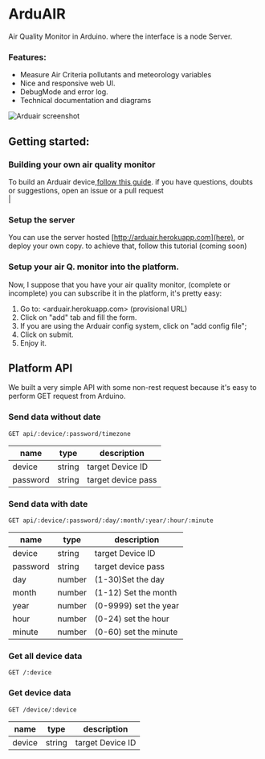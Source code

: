 # ArduAIR

Air Quality Monitor in Arduino. where the interface is a node Server.

### Features:
* Measure Air Criteria pollutants and meteorology variables
* Nice and responsive web UI.
* DebugMode and error log.
* Technical documentation and diagrams

![Arduair screenshot](https://lh3.googleusercontent.com/n5DMal5MwRDozlpnW49EXgYQDbvq39EygwUUXoNwcXKT7U1Ys_4ugA6NnGjbhOQRFY5IhGNsufVo555OuExD0CHivVf-lpzqsD1wEeBmtf5SXPHdYcxEqIFx0hNo6G2qsvZPhx4xgXebkyKA7lD9mKPMS0HugMAi_3bbGt7SLCAaYWy6HTNJ69gANxLJ8lvDBvfZu-idVGM0lgRWwKp01by0gD2WkMlUTx96PYtHEZmPIUOfO-dyn6GNmMmkb-yCURblqtIIz1HQR4uervb-cn6l5sFw-8mJnVzsm1Rvx7zl3MkKe3BR0vghUzwXs6vTBozuzx6svWtWT1ZTunGCy-BvHV9-BNxybk1103pTjneWZYsyxRccRW456pV0Z_H9Ng42aIEwej9-ZXBpOkKYYhEEC_QG_NkkAkvuFlO0ZkjcGxltKhy_JnbJHAFzaJxGevFPgwkZzR1Qo-LyCejmXDiEMguqCSsMF4SFFIE03SuF_il-x9vf12pLn_tmoJKQKVCnPfwLvYJeLrkhmmabxL0SdTGRBMz7V9FTFSQFPyKjbdlTURkH5beaYCnw6NuN6jdMrM_M6YuiEdBW8ymE9orCn8l3MbRcBHf16RZqmLN5reuU4w=w960-h635-no)

## Getting started:

### Building your own air quality monitor

To build an Arduair device,[follow this guide](https://github.com/fega/arduair/blob/master/docs/build-an-Arduair-device.md). if you have questions, doubts or suggestions, open an issue or  a pull request  
|
### Setup the server

You can use the server hosted  [http://arduair.herokuapp.com](here), or deploy your own copy. to achieve that, follow this tutorial (coming soon)

### Setup your air Q. monitor into the platform.

Now, I suppose that you have your air quality monitor, (complete or incomplete) you can subscribe it in the platform, it's pretty easy:

1. Go to: <arduair.herokuapp.com> (provisional URL)
2. Click on "add" tab and fill the form.
3. If you are using the Arduair config system, click on "add config file";
4. Click on submit.
5. Enjoy it.

## Platform API

We built a very simple API with some non-rest request because it's easy to perform GET request from Arduino.

### Send data without date

```
GET api/:device/:password/timezone
```

name     | type   | description
-------- | ------ | ------------------
device   | string | target Device ID
password | string | target device pass

### Send data with date

```
GET api/:device/:password/:day/:month/:year/:hour/:minute
```

name     | type   | description
-------- | ------ | ------------------
device   | string | target Device ID
password | string | target device pass
day      | number | (1-30)Set the day
month    | number | (1-12) Set the month
year     | number | (0-9999) set the year
hour     | number | (0-24) set the hour
minute   | number | (0-60) set the minute

### Get all device data

```
GET /:device
```

### Get device data

```
GET /device/:device
```
name     | type   | description
-------- | ------ | ------------------
device   | string | target Device ID
